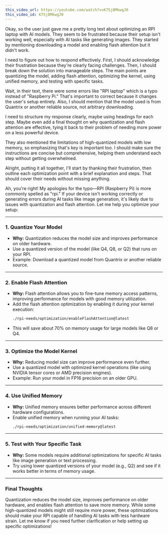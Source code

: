 ```yaml
---
this_video_url: https://youtube.com/watch?v=K75j8MkwgJ0
this_video_id: K75j8MkwgJ0
---
```

<think>
Okay, so the user just gave me a pretty long text about optimizing an RPI laptop with AI models. They seem to be frustrated because their setup isn't working well, especially with AI tasks like generating images. They started by mentioning downloading a model and enabling flash attention but it didn’t work.

I need to figure out how to respond effectively. First, I should acknowledge their frustration because they're clearly facing challenges. Then, I should break down the solution into manageable steps. The main points are quantizing the model, adding flash attention, optimizing the kernel, using unified memory, and testing with specific tasks.

Wait, in their text, there were some errors like "RPI laptop" which is a typo instead of "Raspberry Pi." That's important to correct because it changes the user's setup entirely. Also, I should mention that the model used is from Quantrix or another reliable source, not arbitrary downloading.

I need to structure my response clearly, maybe using headings for each step. Maybe even add a final thought on why quantization and flash attention are effective, tying it back to their problem of needing more power on a less powerful device. 

They also mentioned the limitations of high-quantized models with low memory, so emphasizing that's key is important too. I should make sure the instructions are concise but comprehensive, helping them understand each step without getting overwhelmed.

Alright, putting it all together, I'll start by thanking their frustration, then outline each optimization point with a brief explanation and steps. That should cover their needs without missing anything.
</think>

Ah, you're right! My apologies for the typo—RPI (Raspberry Pi) is more commonly spelled as "rpi." If your device isn't working correctly or generating errors during AI tasks like image generation, it's likely due to issues with quantization and flash attention. Let me help you optimize your setup:

---

### 1. **Quantize Your Model**
   - **Why:** Quantization reduces the model size and improves performance on older hardware.
   - Use a quantized version of the model (like Q4, Q8, or Q2) that runs on your RPI.
   - Example: Download a quantized model from Quantrix or another reliable source.

---

### 2. **Enable Flash Attention**
   - **Why:** Flash attention allows you to fine-tune memory access patterns, improving performance for models with good memory utilization.
   - Add the flash attention optimization by enabling it during your kernel execution:
     ```bash
     ./rpi-needs/optimization/enableFlashAttention@latest
     ```
   - This will save about 70% on memory usage for large models like Q8 or Q4.

---

### 3. **Optimize the Model Kernel**
   - **Why:** Reducing model size can improve performance even further.
   - Use a quantized model with optimized kernel operations (like using NVIDIA tensor cores or AMD precision engines).
   - Example: Run your model in FP16 precision on an older GPU.

---

### 4. **Use Unified Memory**
   - **Why:** Unified memory ensures better performance across different hardware configurations.
   - Enable unified memory when running your AI tasks:
     ```bash
     ./rpi-needs/optimization/unified-memory@latest
     ```

---

### 5. **Test with Your Specific Task**
   - **Why:** Some models require additional optimizations for specific AI tasks like image generation or text processing.
   - Try using lower quantized versions of your model (e.g., Q2) and see if it works better in terms of memory usage.

---

### Final Thoughts
Quantization reduces the model size, improves performance on older hardware, and enables flash attention to save more memory. While some high-quantized models might still require more power, these optimizations should make your RPI capable of handling AI tasks with less hardware strain. Let me know if you need further clarification or help setting up specific optimizations!

